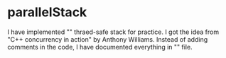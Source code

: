 # parallelStack
I have implemented "" thraed-safe stack for practice. I got the idea from "C++ concurrency in action" by Anthony Williams.
Instead of adding comments in the code, I have documented everything in "" file.
